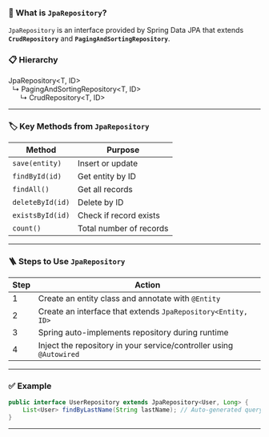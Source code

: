 
### 🧱 What is `JpaRepository`?

`JpaRepository` is an interface provided by Spring Data JPA that extends **`CrudRepository`** and **`PagingAndSortingRepository`**.

### 📋 Hierarchy
JpaRepository<T, ID>  
  ↳ PagingAndSortingRepository<T, ID>  
      ↳ CrudRepository<T, ID>

---

### 🏷️ Key Methods from `JpaRepository`

| Method                        | Purpose                             |
|-------------------------------|-------------------------------------|
| `save(entity)`                | Insert or update                    |
| `findById(id)`                | Get entity by ID                    |
| `findAll()`                   | Get all records                     |
| `deleteById(id)`              | Delete by ID                        |
| `existsById(id)`              | Check if record exists              |
| `count()`                     | Total number of records             |

---

### 🪜 Steps to Use `JpaRepository`

| Step | Action                                                                 |
|------|------------------------------------------------------------------------|
| 1    | Create an entity class and annotate with `@Entity`                    |
| 2    | Create an interface that extends `JpaRepository<Entity, ID>`          |
| 3    | Spring auto-implements repository during runtime                      |
| 4    | Inject the repository in your service/controller using `@Autowired`   |

---

### ✅ Example

```java
public interface UserRepository extends JpaRepository<User, Long> {
    List<User> findByLastName(String lastName); // Auto-generated query
}
```
---
